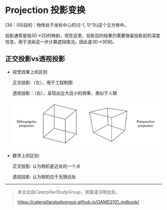 # Projection 投影变换 

[39：00]目的：物体处于坐标中心的\\([-1, 1]^3\\)这个立方体中。

投影通常是指3D->2D的映射，但在这里，投影后的结果仍需要保留投影前的深度信息，用于渲染这一步计算遮挡情况。因此是3D->3D的。  

## 正交投影vs透视投影

- 视觉效果上的区别
    
  正交投影:（左），用于工程制图
  
  透视投影：（右），呈现出近大远小的效果，类似于人眼
  
  ![](../assets/两种投影.jpg)

- 数学上的区别:
  
  正交投影: 认为相机是近处的一个点
  
  透视投影: 认为相机位于无限远处

------------------------------

> 本文出自CaterpillarStudyGroup，转载请注明出处。
>
> https://caterpillarstudygroup.github.io/GAMES101_mdbook/
